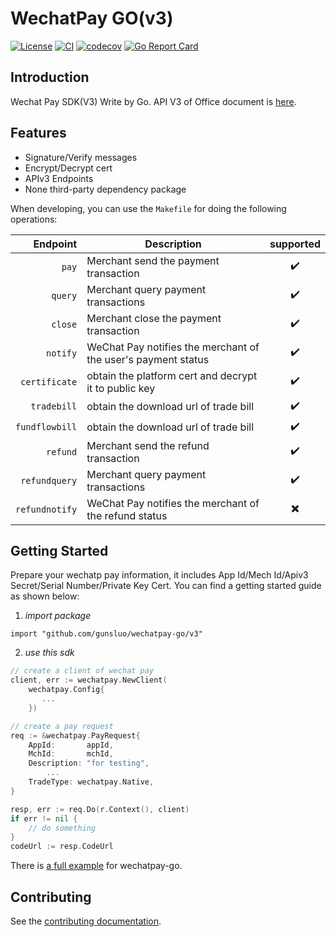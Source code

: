 # WechatPay GO(v3)

[![License](https://img.shields.io/badge/License-Apache%202.0-blue.svg)](https://github.com/gunsluo/wechatpay-go/blob/master/LICENSE)
[![CI](https://github.com/gunsluo/wechatpay-go/workflows/ci/badge.svg)](https://github.com/gunsluo/wechatpay-go/actions?query=branch%3Amaster)
[![codecov](https://codecov.io/gh/gunsluo/wechatpay-go/branch/master/graph/badge.svg?token=VFZKUPNGXN)](https://codecov.io/gh/gunsluo/wechatpay-go)
[![Go Report Card](https://goreportcard.com/badge/github.com/gunsluo/wechatpay-go)](https://goreportcard.com/report/github.com/gunsluo/wechatpay-go)

## Introduction

Wechat Pay SDK(V3) Write by Go. API V3 of Office document is [here](https://pay.weixin.qq.com/wiki/doc/apiv3/index.shtml).

## Features
* Signature/Verify messages
* Encrypt/Decrypt cert
* APIv3 Endpoints
* None third-party dependency package

When developing, you can use the `Makefile` for doing the following operations:

| Endpoint           | Description                                                      |        supported       |
| ------------------:| -----------------------------------------------------------------|:----------------------:|
| `pay`              | Merchant send the payment transaction                            |   :heavy_check_mark:   |
| `query`            | Merchant query payment transactions                              |   :heavy_check_mark:   |
| `close`            | Merchant close the payment transaction                           |   :heavy_check_mark:   |
| `notify`           | WeChat Pay notifies the merchant of the user's payment status    |   :heavy_check_mark:   |
| `certificate`      | obtain the platform cert and decrypt it to public key            |   :heavy_check_mark:   |
| `tradebill`        | obtain the download url of trade bill                            |   :heavy_check_mark:   |
| `fundflowbill`     | obtain the download url of trade bill                            |   :heavy_check_mark:   |
| `refund`           | Merchant send the refund transaction                             |   :heavy_check_mark:   |
| `refundquery`      | Merchant query payment transactions                              |   :heavy_check_mark:   |
| `refundnotify`     | WeChat Pay notifies the merchant of the refund status            |   :heavy_multiplication_x:|


## Getting Started

Prepare your wechatp pay information, it includes App Id/Mech Id/Apiv3 Secret/Serial Number/Private Key Cert. You can find a getting started guide as shown below: 

1. *import package*
```
import "github.com/gunsluo/wechatpay-go/v3"
```

2. *use this sdk*
```Go
// create a client of wechat pay
client, err := wechatpay.NewClient(
    wechatpay.Config{
       ...
    })

// create a pay request
req := &wechatpay.PayRequest{
    AppId:       appId,
    MchId:       mchId,
    Description: "for testing",
        ...
    TradeType: wechatpay.Native,
}

resp, err := req.Do(r.Context(), client)
if err != nil {
    // do something
}
codeUrl := resp.CodeUrl
```

There is [a full example](https://github.com/gunsluo/wechatpay-example) for wechatpay-go.

## Contributing

See the [contributing documentation](CONTRIBUTING.md).

